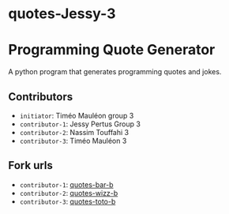 # quotes-Jessy-3
# Programming Quote Generator

A python program that generates programming quotes and jokes.

## Contributors
- `initiator`: Timéo Mauléon group 3
- `contributor-1`: Jessy Pertus Group 3
- `contributor-2`: Nassim Touffahi 3
- `contributor-3`: Timéo Mauléon 3 

## Fork urls
- `contributor-1`: [quotes-bar-b](https://github.com/jessy33-EFREI/quotes-Jessy-3)
- `contributor-2`: [quotes-wizz-b](https://github.com/Sephire34/quotes-Nassim-3)
- `contributor-3`: [quotes-toto-b](https://github.com/Timeantho/quotes-Timeo-3)
